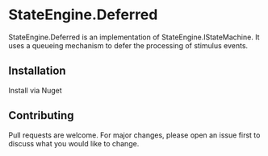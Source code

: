 # StateEngine.Deferred

StateEngine.Deferred is an implementation of StateEngine.IStateMachine.  It uses a queueing mechanism to defer the processing of stimulus events.

## Installation

Install via Nuget

## Contributing

Pull requests are welcome. For major changes, please open an issue first
to discuss what you would like to change.